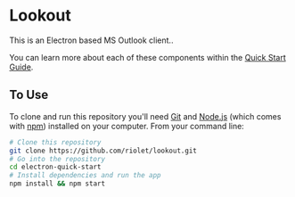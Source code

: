 # Lookout

This is an Electron based MS Outlook client..

You can learn more about each of these components within the [Quick Start Guide](http://electron.atom.io/docs/latest/tutorial/quick-start).

## To Use

To clone and run this repository you'll need [Git](https://git-scm.com) and [Node.js](https://nodejs.org/en/download/) (which comes with [npm](http://npmjs.com)) installed on your computer. From your command line:

```bash
# Clone this repository
git clone https://github.com/riolet/lookout.git
# Go into the repository
cd electron-quick-start
# Install dependencies and run the app
npm install && npm start
```
